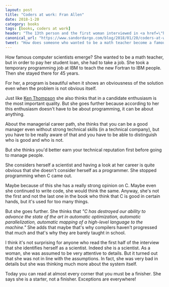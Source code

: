 ```yaml
---
layout: post
title: "Coders at work: Fran Allen"
date: 2018-1-20
category: books
tags: [books, coders at work]
header: "The 13th person and the first woman interviewed in <a href=\"http://amzn.to/2wKEeVt\">Coders at Work: Reflections on the Craft of Programming</a> is <a href=\"https://en.wikipedia.org/wiki/Frances_E._Allen\">Fran Allen</a>, the life-long IBM computer scientist, winner of the Turing Award."
canonical_url: "https://www.sandordargo.com/blog/2018/01/20/coders-at-work-fran-allen"
tweet: "How does someone who wanted to be a math teacher become a famous computer scientist out of existential pressure?"
---
```

How famous computer scientists emerge? She wanted to be a math teacher, but in order to pay her student loan, she had to take a job. She took a temporary programming job at IBM to teach the new Fortran to IBM people. Then she stayed there for 45 years.

For her, a program is beautiful when it shows an obviousness of the solution even when the problem is not obvious itself.

Just like [Ken Thompson](/blog/2017/12/29/coders-at-work-ken-thompson) she also thinks that in a candidate enthusiasm is the most important quality. But she goes further because according to her this enthusiasm doesn't have to be about programming, it can be about anything.

About the managerial career path, she thinks that you can be a good manager even without strong technical skills (in a technical company), but you have to be really aware of that and you have to be able to distinguish who is good and who is not.

But she thinks you'd better earn your technical reputation first before going to manage people.

She considers herself a scientist and having a look at her career is quite obvious that she doesn't consider herself as a programmer. She stopped programming when C came out. 

Maybe because of this she has a really strong opinion on C. Maybe even she continued to write code, she would think the same. Anyway, she's not the first and not the last one in the book who think that C is good in certain hands, but it's used for too many things.

But she goes further. She thinks that _"C has destroyed our ability to advance the state of the art in automatic optimization, automatic parallelization, automatic mapping of a high-level language to the machine."_ She adds that maybe that's why compilers haven't progressed that much and that's why they are barely taught in school.

I think it's not surprising for anyone who read the first half of the interview that she identifies herself as a scientist. Indeed she is a scientist. As a woman, she was assumed to be very attentive to details. But it turned out that she was not in line with the assumptions. In fact, she was very bad in details but she was thinking much more about the system itself.

Today you can read at almost every corner that you must be a finisher. She says she is a starter, not a finisher. Exceptions are everywhere!
